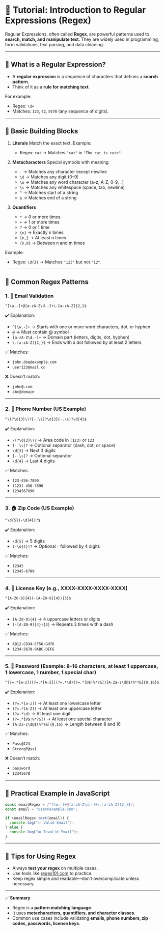# 📘 Tutorial: Introduction to Regular Expressions (Regex)

Regular Expressions, often called **Regex**, are powerful patterns used to **search, match, and manipulate text**.
They are widely used in programming, form validations, text parsing, and data cleaning.

---

## 🔹 What is a Regular Expression?

* A **regular expression** is a sequence of characters that defines a **search pattern**.
* Think of it as a **rule for matching text**.

For example:

* Regex: `\d+`
* Matches: `123`, `42`, `5678` (any sequence of digits).

---

## 🔹 Basic Building Blocks

1. **Literals**
   Match the exact text.
   Example:

   * Regex: `cat` → Matches `"cat"` in `"The cat is cute"`.

2. **Metacharacters**
   Special symbols with meaning:

   * `.` → Matches any character except newline
   * `\d` → Matches any digit (0–9)
   * `\w` → Matches any word character (a-z, A-Z, 0-9, \_)
   * `\s` → Matches any whitespace (space, tab, newline)
   * `^` → Matches start of a string
   * `$` → Matches end of a string

3. **Quantifiers**

   * `*` → 0 or more times
   * `+` → 1 or more times
   * `?` → 0 or 1 time
   * `{n}` → Exactly n times
   * `{n,}` → At least n times
   * `{n,m}` → Between n and m times

Example:

* Regex: `\d{3}` → Matches `"123"` but not `"12"`.

---

## 🔹 Common Regex Patterns

### 1. 📧 Email Validation

```regex
^[\w.-]+@[a-zA-Z\d.-]+\.[a-zA-Z]{2,}$
```

✔️ Explanation:

* `^[\w.-]+` → Starts with one or more word characters, dot, or hyphen
* `@` → Must contain @ symbol
* `[a-zA-Z\d.-]+` → Domain part (letters, digits, dot, hyphen)
* `\.[a-zA-Z]{2,}$` → Ends with a dot followed by at least 2 letters

✅ Matches:

* `john.doe@example.com`
* `user123@mail.co`

❌ Doesn’t match:

* `john@.com`
* `abc@domain`

---

### 2. 📱 Phone Number (US Example)

```regex
^\(?\d{3}\)?[-.\s]?\d{3}[-.\s]?\d{4}$
```

✔️ Explanation:

* `\(?\d{3}\)?` → Area code in `(123)` or `123`
* `[-.\s]?` → Optional separator (dash, dot, or space)
* `\d{3}` → Next 3 digits
* `[-.\s]?` → Optional separator
* `\d{4}` → Last 4 digits

✅ Matches:

* `123-456-7890`
* `(123) 456-7890`
* `1234567890`

---

### 3. 🏠 Zip Code (US Example)

```regex
^\d{5}(-\d{4})?$
```

✔️ Explanation:

* `\d{5}` → 5 digits
* `(-\d{4})?` → Optional `-` followed by 4 digits

✅ Matches:

* `12345`
* `12345-6789`

---

### 4. 🔑 License Key (e.g., XXXX-XXXX-XXXX-XXXX)

```regex
^[A-Z0-9]{4}(-[A-Z0-9]{4}){3}$
```

✔️ Explanation:

* `[A-Z0-9]{4}` → 4 uppercase letters or digits
* `(-[A-Z0-9]{4}){3}` → Repeats 3 times with a dash

✅ Matches:

* `AB12-CD34-EF56-GH78`
* `1234-5678-9ABC-DEFG`

---

### 5. 🔐 Password (Example: 8–16 characters, at least 1 uppercase, 1 lowercase, 1 number, 1 special char)

```regex
^(?=.*[a-z])(?=.*[A-Z])(?=.*\d)(?=.*[@$!%*?&])[A-Za-z\d@$!%*?&]{8,16}$
```

✔️ Explanation:

* `(?=.*[a-z])` → At least one lowercase letter
* `(?=.*[A-Z])` → At least one uppercase letter
* `(?=.*\d)` → At least one digit
* `(?=.*[@$!%*?&])` → At least one special character
* `[A-Za-z\d@$!%*?&]{8,16}` → Length between 8 and 16

✅ Matches:

* `Pass@123`
* `StrongP@ss1`

❌ Doesn’t match:

* `password`
* `12345678`

---

## 🔹 Practical Example in JavaScript

```javascript
const emailRegex = /^[\w.-]+@[a-zA-Z\d.-]+\.[a-zA-Z]{2,}$/;
const email = "user@example.com";

if (emailRegex.test(email)) {
  console.log("✅ Valid Email");
} else {
  console.log("❌ Invalid Email");
}
```

---

## 🔹 Tips for Using Regex

* Always **test your regex** on multiple cases.
* Use tools like [regex101.com](https://regex101.com/) to practice.
* Keep regex simple and readable—don’t overcomplicate unless necessary.

---

✅ **Summary**

* Regex is a **pattern matching language**.
* It uses **metacharacters, quantifiers, and character classes**.
* Common use cases include validating **emails, phone numbers, zip codes, passwords, license keys**.